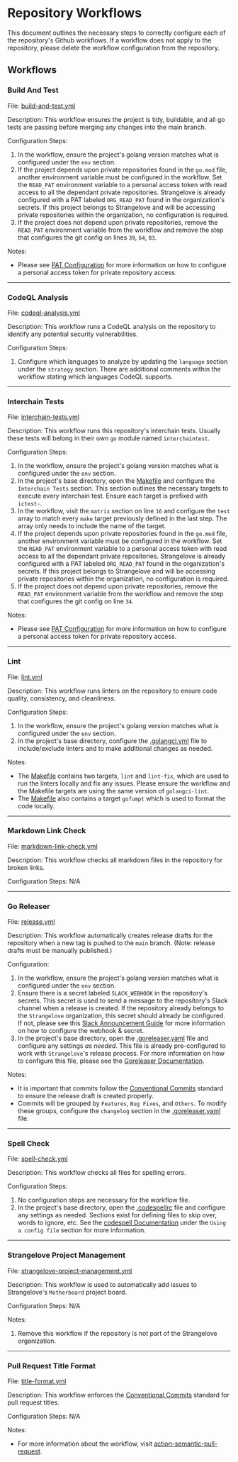 # Repository Workflows

This document outlines the necessary steps to correctly configure each of the repository's Github workflows. If a workflow does not apply to the repository, please delete the workflow configuration from the repository.

## Workflows

### Build And Test

File: [build-and-test.yml](../.github/workflows/build-and-test.yml)  

Description: This workflow ensures the project is tidy, buildable, and all go tests are passing before merging any changes into the main branch.  

Configuration Steps:

1. In the workflow, ensure the project's golang version matches what is configured under the `env` section.
1. If the project depends upon private repositories found in the `go.mod` file, another environment variable must be configured in the workflow. Set the `READ_PAT` environment variable to a personal access token with read access to all the dependant private repositories. Strangelove is already configured with a PAT labeled `ORG_READ_PAT` found in the organization's secrets. If this project belongs to Strangelove and will be accessing private repositories within the organization, no configuration is required.
1. If the project does not depend upon private repositories, remove the `READ_PAT` environment variable from the workflow and remove the step that configures the git config on lines `39`, `64`, `83`.

Notes:
- Please see [PAT Configuration](./PATs.md) for more information on how to configure a personal access token for private repository access.

---

### CodeQL Analysis

File: [codeql-analysis.yml](../.github/workflows/codeql-analysis.yml)

Description: This workflow runs a CodeQL analysis on the repository to identify any potential security vulnerabilities.

Configuration Steps:

1. Configure which languages to analyze by updating the `language` section under the `strategy` section. There are additional comments within the workflow stating which languages CodeQL supports.

---

### Interchain Tests

File: [interchain-tests.yml](../.github/workflows/interchain-tests.yml)

Description: This workflow runs this repository's interchain tests. Usually these tests will belong in their own `go` module named `interchaintest`.

Configuration Steps:

1. In the workflow, ensure the project's golang version matches what is configured under the `env` section.
1. In the project's base directory, open the [Makefile](../Makefile) and configure the `Interchain Tests` section. This section outlines the necessary targets to execute every interchain test. Ensure each target is prefixed with `ictest-`.
1. In the workflow, visit the `matrix` section on line `16` and configure the `test` array to match every `make` target previously defined in the last step. The array only needs to include the name of the target.
1. If the project depends upon private repositories found in the `go.mod` file, another environment variable must be configured in the workflow. Set the `READ_PAT` environment variable to a personal access token with read access to all the dependant private repositories. Strangelove is already configured with a PAT labeled `ORG_READ_PAT` found in the organization's secrets. If this project belongs to Strangelove and will be accessing private repositories within the organization, no configuration is required.
1. If the project does not depend upon private repositories, remove the `READ_PAT` environment variable from the workflow and remove the step that configures the git config on line `34`.

Notes:
- Please see [PAT Configuration](./PATs.md) for more information on how to configure a personal access token for private repository access.

---

### Lint

File: [lint.yml](../.github/workflows/lint.yml)

Description: This workflow runs linters on the repository to ensure code quality, consistency, and cleanliness.

Configuration Steps:

1. In the workflow, ensure the project's golang version matches what is configured under the `env` section.
1. In the project's base directory, configure the [.golangci.yml](../.golangci.yml) file to include/exclude linters and to make additional changes as needed.

Notes:
- The [Makefile](../Makefile) contains two targets, `lint` and `lint-fix`, which are used to run the linters locally and fix any issues. Please ensure the workflow and the Makefile targets are using the same version of `golangci-lint`.
- The [Makefile](../Makefile) also contains a target `gofumpt` which is used to format the code locally.

---

### Markdown Link Check

File: [markdown-link-check.yml](../.github/workflows/markdown-link-check.yml)

Description: This workflow checks all markdown files in the repository for broken links.

Configuration Steps: N/A

---

### Go Releaser

File: [release.yml](../.github/workflows/release.yml)

Description: This workflow automatically creates release drafts for the repository when a new tag is pushed to the `main` branch. (Note: release drafts must be manually published.)

Configuration:

1. In the workflow, ensure the project's golang version matches what is configured under the `env` section.
1. Ensure there is a secret labeled `SLACK_WEBHOOK` in the repository's secrets. This secret is used to send a message to the repository's Slack channel when a release is created. If the repository already belongs to the `Strangelove` organization, this secret should already be configured. If not, please see this [Slack Announcement Guide](https://goreleaser.com/customization/announce/slack/) for more information on how to configure the webhook & secret.
1. In the project's base directory, open the [.goreleaser.yaml](../.goreleaser.yaml) file and configure any settings *as needed*. This file is already pre-configured to work with `Strangelove`'s release process. For more information on how to configure this file, please see the [Goreleaser Documentation](https://goreleaser.com).

Notes:
- It is important that commits follow the [Conventional Commits](https://www.conventionalcommits.org/en/v1.0.0/) standard to ensure the release draft is created properly.
- Commits will be grouped by `Features`, `Bug Fixes`, and `Others`. To modify these groups, configure the `changelog` section in the [.goreleaser.yaml](../.goreleaser.yaml) file.

---

### Spell Check

File: [spell-check.yml](../.github/workflows/spell-check.yml)

Description: This workflow checks all files for spelling errors.

Configuration Steps:
1. No configuration steps are necessary for the workflow file.
1. In the project's base directory, open the [.codespellrc](../.codespellrc) file and configure any settings as needed. Sections exist for defining files to skip over, words to ignore, etc. See the [codespell Documentation](https://pypi.org/project/codespell/) under the `Using a config file` section for more information.

---

### Strangelove Project Management

File: [strangelove-project-management.yml](../.github/workflows/strangelove-project-management.yml)

Description: This workflow is used to automatically add issues to Strangelove's `Motherboard` project board.

Configuration Steps: N/A

Notes:
1. Remove this workflow if the repository is not part of the Strangelove organization.

---

### Pull Request Title Format

File: [title-format.yml](../.github/workflows/title-format.yml)

Description: This workflow enforces the [Conventional Commits](https://www.conventionalcommits.org/en/v1.0.0/) standard for pull request titles.

Configuration Steps: N/A

Notes:
- For more information about the workflow, visit [action-semantic-pull-request](https://github.com/amannn/action-semantic-pull-request/).
